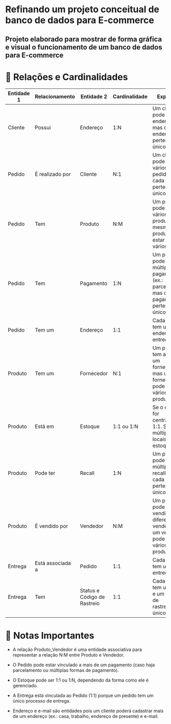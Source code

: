 # Refinando um projeto conceitual de banco de dados para E-commerce

## Projeto elaborado para mostrar de forma gráfica e visual o funcionamento de um banco de dados para E-commerce

# 📌 Relações e Cardinalidades

|Entidade 1 | Relacionamento | Entidade 2                     |Cardinalidade |	                                   Explicação                                                            |
|-----------|----------------|--------------------------------|--------------|-----------------------------------------------------------------------------------------------------------|
| Cliente	  |    Possui	     | Endereço	                      |    1:N	     | Um cliente pode ter vários endereços, mas cada endereço pertence a um único cliente                       |
| Pedido	  |É realizado por | Cliente	                      |    N:1	     | Um cliente pode fazer vários pedidos, mas cada pedido pertence a um único cliente                         |
| Pedido	  |    Tem	       | Produto	                      |    N:M	     | Um pedido pode conter vários produtos, e um mesmo produto pode estar em vários pedidos                    |
| Pedido	  |    Tem	       | Pagamento                      |    1:N	     | Um pedido pode ter múltiplos pagamentos (ex.: parcelamento), mas cada pagamento pertence a um único pedido|
| Pedido	  |    Tem um      | Endereço                       |    1:1	     | Cada pedido tem um único endereço de entrega                                                              |
| Produto	  |    Tem um	     | Fornecedor                     |	   N:1  	   | Um produto tem apenas um fornecedor, mas um fornecedor pode fornecer vários produtos                      |
| Produto	  |    Está em     | Estoque	                      | 1:1 ou 1:N	 | Se o estoque for centralizado, é 1:1. Se houver múltiplos locais de estoque, é 1:N                        |
| Produto	  |    Pode ter	   | Recall	                        |    1:N	     | Um produto pode ter múltiplos recalls, mas cada recall pertence a um único produto                        |
| Produto	  | É vendido por	 | Vendedor	                      |    N:M	     | Um produto pode ser vendido por diferentes vendedores, e um vendedor pode vender vários produtos          |
| Entrega	  |Está associada a|	Pedido	                      |    1:1	     | Cada pedido tem uma única entrega                                                                         |
| Entrega	  |     Tem	       | Status e Código de Rastreio    |    1:1	     | Cada entrega tem um status e um código de rastreamento único                                              |
                                    
# 📝 Notas Importantes

- A relação Produto_Vendedor é uma entidade associativa para representar a relação N:M entre Produto e Vendedor.

- O Pedido pode estar vinculado a mais de um pagamento (caso haja parcelamento ou múltiplas formas de pagamento).

- O Estoque pode ser 1:1 ou 1:N, dependendo da forma como ele é gerenciado.

- A Entrega está vinculada ao Pedido (1:1) porque um pedido tem um único processo de entrega.

- Endereço e e-mail são entidades pois um cliente poderá cadastrar mais de um endereço (ex.: casa, trabalho, endereço de presente) e e-mail.
